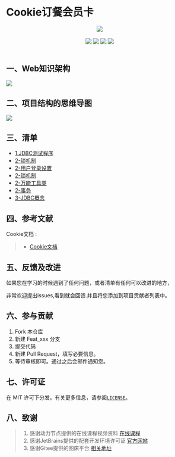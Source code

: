 # Cookie订餐会员卡

<center>
<img src="https://gitee.com/YunboCheng/imageBad/raw/master/image/JDBC.png" >
</center>

<br>

<div align="center">
    <img src="https://img.shields.io/badge/JDBC-数据库连接-mediumslateblue">
    <img src="https://img.shields.io/badge/Java--mediumslateblue">
    <img src="https://img.shields.io/badge/Cookie-识别用户-mediumslateblue">
  <img src="https://visitor-badge.glitch.me/badge?page_id=YunboCheng4379.HTML-CSS-JS-Ajax-jQuery" >
<br>
<br>
</div>


## 一、Web知识架构

![](https://gitee.com/YunboCheng/imageBad/raw/master/image/JDBC%E7%9F%A5%E8%AF%86%E6%9E%B6%E6%9E%84.jpg)

## 二、项目结构的思维导图

![](https://gitee.com/YunboCheng/imageBad/raw/master/image/jdbc1.jpg)

## 三、清单

-	[1.JDBC测试程序](src/com/cyb/jdbc)
-	[2-锁机制](./src/lock)
-	[2-用户登录设置](./src/User/login/function)
-	[2-锁机制](./src/lock)
-	[2-万能工具类](./src/utils)
-	[2-事务](./src/Affair)
-	[3-JDBC概念](./jdbcNode/Concept.md)


## 四、参考文献

Cookie文档 :

> - [Cookie文档](https://developer.mozilla.org/zh-CN/docs/web/http/headers/cookie)

## 五、反馈及改进

如果您在学习的时候遇到了任何问题，或者清单有任何可以改进的地方，

非常欢迎提出issues,看到就会回馈.并且将您添加到项目贡献者列表中。

## 六、参与贡献

1. Fork 本仓库
2. 新建 Feat_xxx 分支
3. 提交代码
4. 新建 Pull Request，填写必要信息。
5. 等待审核即可。通过之后会邮件通知您。

## 七、许可证

在 MIT 许可下分发。有关更多信息，请参阅[`LICENSE`](./LICENSE)。

## 八、致谢

>  1. 感谢动力节点提供的在线课程视频资料 [在线课程](https://www.bilibili.com/video/BV1Yz411B7Pk)
>  2. 感谢JetBrains提供的配套开发环境许可证 [官方网站](https://www.jetbrains.com/)
>  3. 感谢Gitee提供的图床平台 [相关地址](https://gitee.com/YunboCheng/imageBad)


